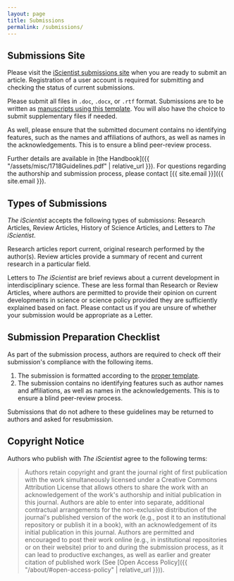 ```yaml
---
layout: page
title: Submissions
permalink: /submissions/
---
```


## Submissions Site

Please visit the [iScientist submissions site](https://journals.mcmaster.ca/iScientist/about/submissions#onlineSubmissions) when you are ready to submit an article. Registration of a user account is required for submitting and checking the status of current submissions.

Please submit all files in `.doc`, `.docx`, or `.rtf` format. Submissions are to be written as [manuscripts using this template](https://drive.google.com/file/d/1ajArkxXgYRq-XEMlqtwUhhdB7kOw2NcS/view?usp=sharing). You will also have the choice to submit supplementary files if needed.

As well, please ensure that the submitted document contains no identifying features, such as the names and affiliations of authors, as well as names in the acknowledgements. This is to ensure a blind peer-review process.

Further details are available in [the Handbook]({{ "/assets/misc/1718Guidelines.pdf" | relative_url }}). For questions regarding the authorship and submission process, please contact [{{ site.email }}]({{ site.email }}).

## Types of Submissions

*The iScientist* accepts the following types of submissions: Research Articles, Review Articles, History of Science Articles, and Letters to *The iScientist*.

Research articles report current, original research performed by the author(s). Review articles provide a summary of recent and current research in a particular field.

Letters to *The iScientist* are brief reviews about a current development in interdisciplinary science. These are less formal than Research or Review Articles, where authors are permitted to provide their opinion on current developments in science or science policy provided they are sufficiently explained based on fact. Please contact us if you are unsure of whether your submission would be appropriate as a Letter.

## Submission Preparation Checklist

As part of the submission process, authors are required to check off their submission's compliance with the following items.

1. The submission is formatted according to the [proper template](https://drive.google.com/file/d/1JCZ-Zwi3UjJxcCaD5T8Vm10XAsGm4O6o/view).
2. The submission contains no identifying features such as author names and affiliations, as well as names in the acknowledgements. This is to ensure a blind peer-review process.

Submissions that do not adhere to these guidelines may be returned to authors and asked for resubmission.

## Copyright Notice

Authors who publish with *The iScientist* agree to the following terms:

> Authors retain copyright and grant the journal right of first publication with the work simultaneously licensed under a Creative Commons Attribution License that allows others to share the work with an acknowledgement of the work's authorship and initial publication in this journal.
Authors are able to enter into separate, additional contractual arrangements for the non-exclusive distribution of the journal's published version of the work (e.g., post it to an institutional repository or publish it in a book), with an acknowledgement of its initial publication in this journal.
Authors are permitted and encouraged to post their work online (e.g., in institutional repositories or on their website) prior to and during the submission process, as it can lead to productive exchanges, as well as earlier and greater citation of published work (See [Open Access Policy]({{ "/about/#open-access-policy" | relative_url }})).
